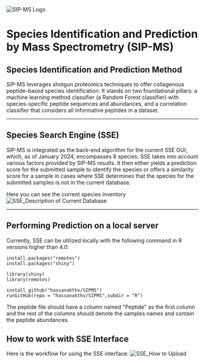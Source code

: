 ![SIP-MS Logo](https://github.com/hassanakthv/SIPMS/assets/43888767/70437bd0-88f8-4591-8b08-c4f5215e6713)
# Species Identification and Prediction by Mass Spectrometry (SIP-MS) 

## Species Identification and Prediction Method

SIP-MS leverages shotgun proteomics techniques to offer collagenous peptide-based species identification. It stands on two foundational pillars: a machine learning method classifier (a Random Forest classifier) with species-specific peptide sequences and abundances, and a correlation classifier that considers all informative peptides in a dataset.
***

## Species Search Engine (SSE)

SIP-MS is integrated as the back-end algorithm for the current SSE GUI, which, as of January 2024, encompasses 8 species. SSE takes into account various factors provided by SIP-MS results. It then either yields a prediction score for the submitted sample to identify the species or offers a similarity score for a sample in cases where SSE determines that the species for the submitted samples is not in the current database.


Here you can see the current species inventory
![SSE_Description of Current Database](https://github.com/hassanakthv/SIPMS/assets/43888767/b38933a0-56c3-4b79-b6b5-5944f864477b)
***
## Performing Prediction on a local server
Currently, SSE can be utilized locally with the following command in R versions higher than 4.0:

```
install.packages("remotes")
install.packages("shiny")

library(shiny)
library(remotes)

install_github("hassanakthv/SIPMS")
runGitHub(repo = "hassanakthv/SIPMS",subdir = "R")
```
The peptide file should have a column named "Peptide" as the first column and the rest of the columns should denote the samples names and contain the peptide abundances.

## How to work with SSE Interface
Here is the workflow for using the SSE interface:
![SSE_How to Upload](https://github.com/hassanakthv/SIPMS/assets/43888767/5925029b-6681-4eba-96b4-6a49e0f45974)


